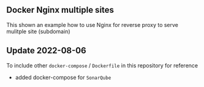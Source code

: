 ## Docker Nginx multiple sites

This shown an example how to use Nginx for reverse proxy
to serve mulitple site (subdomain)

## Update 2022-08-06  
To include other `docker-compose` / `Dockerfile` in this repository for reference
- added docker-compose for `SonarQube`
